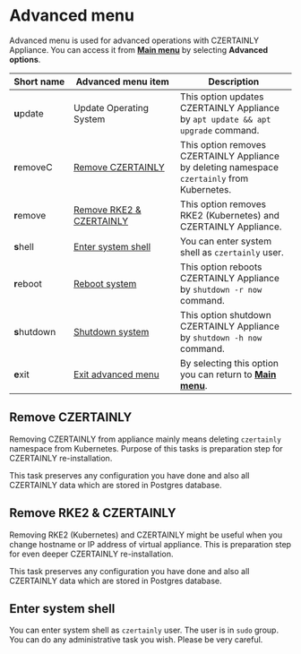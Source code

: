 # Advanced menu

Advanced menu is used for advanced operations with CZERTAINLY Appliance. You can access it from [**Main menu**](main-menu) by selecting **Advanced options**.


| Short&nbsp;name| Advanced&nbsp;menu&nbsp;item                                 | Description                                                                                                                                         |
|--------------|-----------------| --------------------------------------------------------------------------------------------------------------------|
| **u**pdate   | Update Operating System  | This option updates CZERTAINLY Appliance by `apt update && apt upgrade` command. |
| **r**emoveC  | [Remove CZERTAINLY](#remove-czertainly)            | This option removes CZERTAINLY Appliance by deleting namespace `czertainly` from Kubernetes. |
| **r**emove   | [Remove RKE2 & CZERTAINLY](#remove-rke2--czertainly) | This option removes RKE2 (Kubernetes) and CZERTAINLY Appliance. |
| **s**hell     | [Enter system shell](#enter-system-shell)          | You can enter system shell as `czertainly` user.  |
| **r**eboot   | [Reboot system](#reboot-system)                    | This option reboots CZERTAINLY Appliance by `shutdown -r now` command. |
| **s**hutdown | [Shutdown system](#shutdown-system)                | This option shutdown CZERTAINLY Appliance by `shutdown -h now` command. |
| **e**xit     | [Exit advanced menu](#exit-advanced-menu)          | By selecting this option you can return to [**Main menu**](main-menu).  |

## Remove CZERTAINLY

Removing CZERTAINLY from appliance mainly means deleting `czertainly`
namespace from Kubernetes. Purpose of this tasks is preparation step
for CZERTAINLY re-installation.

This task preserves any configuration you have done and also all
CZERTAINLY data which are stored in Postgres database.

## Remove RKE2 & CZERTAINLY

Removing RKE2 (Kubernetes) and CZERTAINLY might be useful when you
change hostname or IP address of virtual appliance. This is preparation
step for even deeper CZERTAINLY re-installation.

This task preserves any configuration you have done and also all
CZERTAINLY data which are stored in Postgres database.

## Enter system shell

You can enter system shell as `czertainly` user. The user is in `sudo`
group. You can do any administrative task you wish. Please be very
careful.


